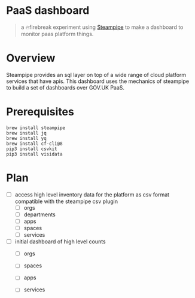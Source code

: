 # PaaS dashboard

> a 🔥firebreak experiment using [Steampipe](https://steampipe.io/) to make a dashboard to monitor paas platform things.

# Overview

Steampipe provides an sql layer on top of a wide range of cloud platform services that have apis. This dashboard uses the mechanics of steampipe to build a set of dashboards over GOV.UK PaaS.

# Prerequisites

```
brew install steampipe
brew install jq
brew install yq
brew install cf-cli@8
pip3 install csvkit
pip3 install visidata
```

# Plan

- [ ] access high level inventory data for the platform as csv format compatible with the steampipe csv plugin
  - [ ] orgs
  - [ ] departments
  - [ ] apps
  - [ ] spaces
  - [ ] services 
- [ ] initial dashboard of high level counts
  - [ ] orgs
  - [ ] spaces
  - [ ] apps
  - [ ] services



